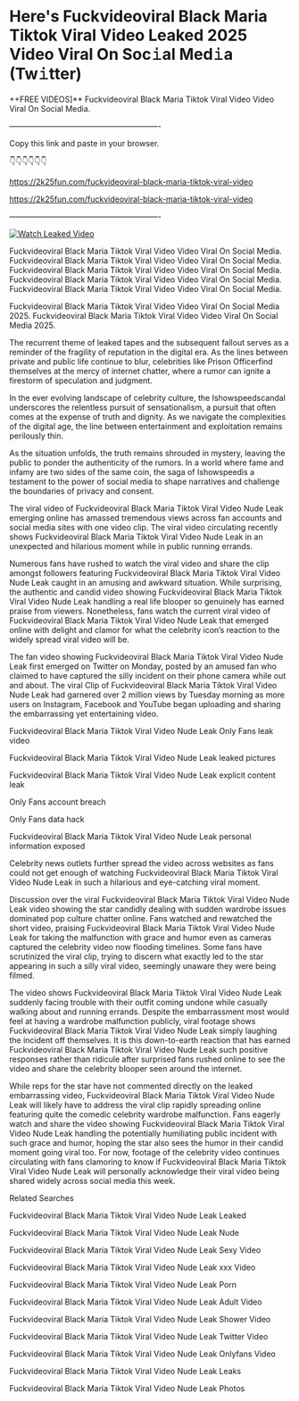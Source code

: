 # Here's Fuckvideoviral Black Maria Tiktok Viral Video Leaked 2025 Video Viral On Soc𝚒al Med𝚒a (Tw𝚒tter)

++FREE VIDEOS]** Fuckvideoviral Black Maria Tiktok Viral Video Video Viral On Social Media.

———————————————————-

Copy this link and paste in your browser.

👇👇👇👇👇👇

https://2k25fun.com/fuckvideoviral-black-maria-tiktok-viral-video

https://2k25fun.com/fuckvideoviral-black-maria-tiktok-viral-video

———————————————————-

[![Watch Leaked Video](https://miro.medium.com/v2/resize:fit:828/format:webp/1*cilzJN44JGOrTw9NJCrNHA.gif "Watch Leaked Video")](https://2k25fun.com/fuckvideoviral-black-maria-tiktok-viral-video)

Fuckvideoviral Black Maria Tiktok Viral Video Video Viral On Social Media. Fuckvideoviral Black Maria Tiktok Viral Video Video Viral On Social Media. Fuckvideoviral Black Maria Tiktok Viral Video Video Viral On Social Media. Fuckvideoviral Black Maria Tiktok Viral Video Video Viral On Social Media. Fuckvideoviral Black Maria Tiktok Viral Video Video Viral On Social Media.

Fuckvideoviral Black Maria Tiktok Viral Video Video Viral On Social Media 2025. Fuckvideoviral Black Maria Tiktok Viral Video Video Viral On Social Media 2025.

The recurrent theme of leaked tapes and the subsequent fallout serves as a reminder of the fragility of reputation in the digital era. As the lines between private and public life continue to blur, celebrities like Prison Officerfind themselves at the mercy of internet chatter, where a rumor can ignite a firestorm of speculation and judgment.

In the ever evolving landscape of celebrity culture, the Ishowspeedscandal underscores the relentless pursuit of sensationalism, a pursuit that often comes at the expense of truth and dignity. As we navigate the complexities of the digital age, the line between entertainment and exploitation remains perilously thin.

As the situation unfolds, the truth remains shrouded in mystery, leaving the public to ponder the authenticity of the rumors. In a world where fame and infamy are two sides of the same coin, the saga of Ishowspeedis a testament to the power of social media to shape narratives and challenge the boundaries of privacy and consent.

The viral video of Fuckvideoviral Black Maria Tiktok Viral Video Nude Leak emerging online has amassed tremendous views across fan accounts and social media sites with one video clip. The viral video circulating recently shows Fuckvideoviral Black Maria Tiktok Viral Video Nude Leak in an unexpected and hilarious moment while in public running errands.

Numerous fans have rushed to watch the viral video and share the clip amongst followers featuring Fuckvideoviral Black Maria Tiktok Viral Video Nude Leak caught in an amusing and awkward situation. While surprising, the authentic and candid video showing Fuckvideoviral Black Maria Tiktok Viral Video Nude Leak handling a real life blooper so genuinely has earned praise from viewers. Nonetheless, fans watch the current viral video of Fuckvideoviral Black Maria Tiktok Viral Video Nude Leak that emerged online with delight and clamor for what the celebrity icon’s reaction to the widely spread viral video will be.

The fan video showing Fuckvideoviral Black Maria Tiktok Viral Video Nude Leak first emerged on Twitter on Monday, posted by an amused fan who claimed to have captured the silly incident on their phone camera while out and about. The viral Clip of Fuckvideoviral Black Maria Tiktok Viral Video Nude Leak had garnered over 2 million views by Tuesday morning as more users on Instagram, Facebook and YouTube began uploading and sharing the embarrassing yet entertaining video.

Fuckvideoviral Black Maria Tiktok Viral Video Nude Leak Only Fans leak video

Fuckvideoviral Black Maria Tiktok Viral Video Nude Leak leaked pictures

Fuckvideoviral Black Maria Tiktok Viral Video Nude Leak explicit content leak

Only Fans account breach

Only Fans data hack

Fuckvideoviral Black Maria Tiktok Viral Video Nude Leak personal information exposed

Celebrity news outlets further spread the video across websites as fans could not get enough of watching Fuckvideoviral Black Maria Tiktok Viral Video Nude Leak in such a hilarious and eye-catching viral moment.

Discussion over the viral Fuckvideoviral Black Maria Tiktok Viral Video Nude Leak video showing the star candidly dealing with sudden wardrobe issues dominated pop culture chatter online. Fans watched and rewatched the short video, praising Fuckvideoviral Black Maria Tiktok Viral Video Nude Leak for taking the malfunction with grace and humor even as cameras captured the celebrity video now flooding timelines. Some fans have scrutinized the viral clip, trying to discern what exactly led to the star appearing in such a silly viral video, seemingly unaware they were being filmed.

The video shows Fuckvideoviral Black Maria Tiktok Viral Video Nude Leak suddenly facing trouble with their outfit coming undone while casually walking about and running errands. Despite the embarrassment most would feel at having a wardrobe malfunction publicly, viral footage shows Fuckvideoviral Black Maria Tiktok Viral Video Nude Leak simply laughing the incident off themselves. It is this down-to-earth reaction that has earned Fuckvideoviral Black Maria Tiktok Viral Video Nude Leak such positive responses rather than ridicule after surprised fans rushed online to see the video and share the celebrity blooper seen around the internet.

While reps for the star have not commented directly on the leaked embarrassing video, Fuckvideoviral Black Maria Tiktok Viral Video Nude Leak will likely have to address the viral clip rapidly spreading online featuring quite the comedic celebrity wardrobe malfunction. Fans eagerly watch and share the video showing Fuckvideoviral Black Maria Tiktok Viral Video Nude Leak handling the potentially humiliating public incident with such grace and humor, hoping the star also sees the humor in their candid moment going viral too. For now, footage of the celebrity video continues circulating with fans clamoring to know if Fuckvideoviral Black Maria Tiktok Viral Video Nude Leak will personally acknowledge their viral video being shared widely across social media this week.

Related Searches

Fuckvideoviral Black Maria Tiktok Viral Video Nude Leak Leaked

Fuckvideoviral Black Maria Tiktok Viral Video Nude Leak Nude

Fuckvideoviral Black Maria Tiktok Viral Video Nude Leak Sexy Video

Fuckvideoviral Black Maria Tiktok Viral Video Nude Leak xxx Video

Fuckvideoviral Black Maria Tiktok Viral Video Nude Leak Porn

Fuckvideoviral Black Maria Tiktok Viral Video Nude Leak Adult Video

Fuckvideoviral Black Maria Tiktok Viral Video Nude Leak Shower Video

Fuckvideoviral Black Maria Tiktok Viral Video Nude Leak Twitter Video

Fuckvideoviral Black Maria Tiktok Viral Video Nude Leak Onlyfans Video

Fuckvideoviral Black Maria Tiktok Viral Video Nude Leak Leaks

Fuckvideoviral Black Maria Tiktok Viral Video Nude Leak Photos